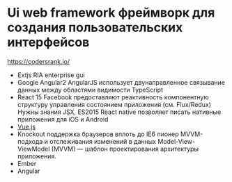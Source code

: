 # Ui web framework фреймворк для создания пользовательских интерфейсов

https://codersrank.io/

- Extjs
	RIA enterprise gui
- Google Angular2
	AngularJS использует двунаправленное связывание данных между областями видимости
	TypeScript
- React 15 Facebook
	предоставляют реактивность
	компонентную структуру
	управления состоянием приложения (см. Flux/Redux)
	Нужны знания JSX, ES2015
	React native позволяет писать нативные приложения для iOS и Android
- [Vue.js](vuejs.md)
- Knockout
	поддержка браузеров вплоть до IE6
	пионер MVVM-подхода и отслеживания изменений в данных
	Model-View-ViewModel (MVVM) — шаблон проектирования архитектуры приложения.
- Ember
- Angular
